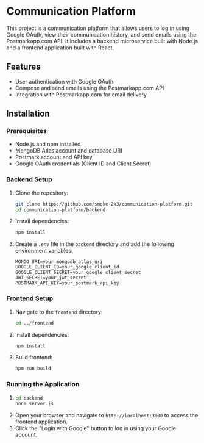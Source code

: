 # Communication Platform

This project is a communication platform that allows users to log in using Google OAuth, view their communication history, and send emails using the Postmarkapp.com API. It includes a backend microservice built with Node.js and a frontend application built with React.

## Features

- User authentication with Google OAuth
- Compose and send emails using the Postmarkapp.com API
- Integration with Postmarkapp.com for email delivery

## Installation

### Prerequisites

- Node.js and npm installed
- MongoDB Atlas account and database URI
- Postmark account and API key
- Google OAuth credentials (Client ID and Client Secret)

### Backend Setup

1. Clone the repository:

    ```bash
    git clone https://github.com/smoke-2k3/communication-platform.git
    cd communication-platform/backend
    ```

2. Install dependencies:

    ```bash
    npm install
    ```

3. Create a `.env` file in the `backend` directory and add the following environment variables:

    ```env
    MONGO_URI=your_mongodb_atlas_uri
    GOOGLE_CLIENT_ID=your_google_client_id
    GOOGLE_CLIENT_SECRET=your_google_client_secret
    JWT_SECRET=your_jwt_secret
    POSTMARK_API_KEY=your_postmark_api_key
    ```

### Frontend Setup

1. Navigate to the `frontend` directory:

    ```bash
    cd ../frontend
    ```

2. Install dependencies:

    ```bash
    npm install
    ```

4. Build frontend:

    ```bash
    npm run build
    ```

### Running the Application

1.
    ```bash
    cd backend
   node server.js
    ```
3. Open your browser and navigate to `http://localhost:3000` to access the frontend application.
4. Click the "Login with Google" button to log in using your Google account.

